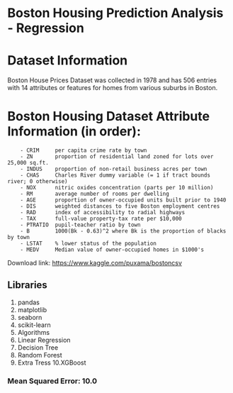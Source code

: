 # Boston Housing Prediction Analysis - Regression

# Dataset Information
Boston House Prices Dataset was collected in 1978 and has 506 entries with 14 attributes or features for homes from various suburbs in Boston.

# Boston Housing Dataset Attribute Information (in order):
        - CRIM     per capita crime rate by town
        - ZN       proportion of residential land zoned for lots over 25,000 sq.ft.
        - INDUS    proportion of non-retail business acres per town
        - CHAS     Charles River dummy variable (= 1 if tract bounds river; 0 otherwise)
        - NOX      nitric oxides concentration (parts per 10 million)
        - RM       average number of rooms per dwelling
        - AGE      proportion of owner-occupied units built prior to 1940
        - DIS      weighted distances to five Boston employment centres
        - RAD      index of accessibility to radial highways
        - TAX      full-value property-tax rate per $10,000
        - PTRATIO  pupil-teacher ratio by town
        - B        1000(Bk - 0.63)^2 where Bk is the proportion of blacks by town
        - LSTAT    % lower status of the population
        - MEDV     Median value of owner-occupied homes in $1000's
        
Download link: https://www.kaggle.com/puxama/bostoncsv

## Libraries
1. pandas
2. matplotlib
3. seaborn
4. scikit-learn
5. Algorithms
6. Linear Regression
7. Decision Tree
8. Random Forest
9. Extra Tress
10.XGBoost
### Mean Squared Error: 10.0
